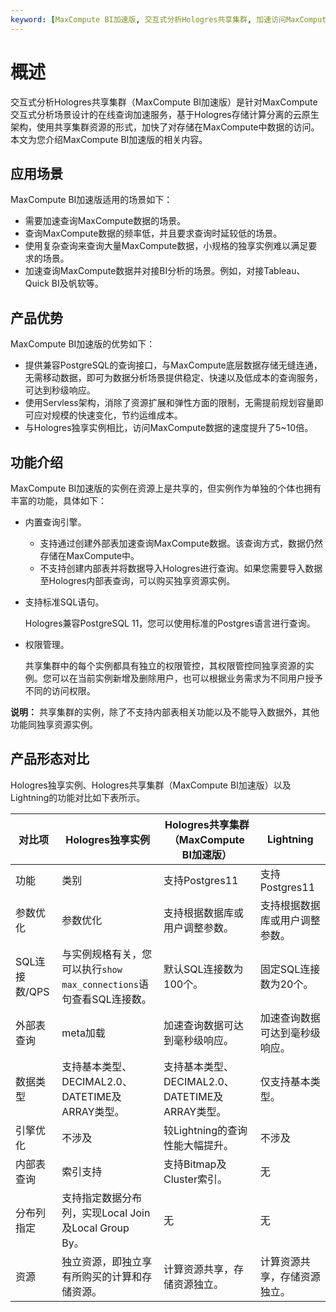 ```yaml
---
keyword: [MaxCompute BI加速版, 交互式分析Hologres共享集群, 加速访问MaxCompute数据]
---
```


# 概述

交互式分析Hologres共享集群（MaxCompute BI加速版）是针对MaxCompute交互式分析场景设计的在线查询加速服务，基于Hologres存储计算分离的云原生架构，使用共享集群资源的形式，加快了对存储在MaxCompute中数据的访问。本文为您介绍MaxCompute BI加速版的相关内容。

## 应用场景

MaxCompute BI加速版适用的场景如下：

-   需要加速查询MaxCompute数据的场景。
-   查询MaxCompute数据的频率低，并且要求查询时延较低的场景。
-   使用复杂查询来查询大量MaxCompute数据，小规格的独享实例难以满足要求的场景。
-   加速查询MaxCompute数据并对接BI分析的场景。例如，对接Tableau、Quick BI及帆软等。

## 产品优势

MaxCompute BI加速版的优势如下：

-   提供兼容PostgreSQL的查询接口，与MaxCompute底层数据存储无缝连通，无需移动数据，即可为数据分析场景提供稳定、快速以及低成本的查询服务，可达到秒级响应。
-   使用Servless架构，消除了资源扩展和弹性方面的限制，无需提前规划容量即可应对规模的快速变化，节约运维成本。
-   与Hologres独享实例相比，访问MaxCompute数据的速度提升了5~10倍。

## 功能介绍

MaxCompute BI加速版的实例在资源上是共享的，但实例作为单独的个体也拥有丰富的功能，具体如下：

-   内置查询引擎。
    -   支持通过创建外部表加速查询MaxCompute数据。该查询方式，数据仍然存储在MaxCompute中。
    -   不支持创建内部表并将数据导入Hologres进行查询。如果您需要导入数据至Hologres内部表查询，可以购买独享资源实例。
-   支持标准SQL语句。

    Hologres兼容PostgreSQL 11，您可以使用标准的Postgres语言进行查询。

-   权限管理。

    共享集群中的每个实例都具有独立的权限管控，其权限管控同独享资源的实例。您可以在当前实例新增及删除用户，也可以根据业务需求为不同用户授予不同的访问权限。


**说明：** 共享集群的实例，除了不支持内部表相关功能以及不能导入数据外，其他功能同独享资源实例。

## 产品形态对比

Hologres独享实例、Hologres共享集群（MaxCompute BI加速版）以及Lightning的功能对比如下表所示。

|对比项|Hologres独享实例|Hologres共享集群（MaxCompute BI加速版）|Lightning|
|---|------------|------------------------------|---------|
|功能|类别|支持Postgres11|支持Postgres11|支持Postgres8.2|
|参数优化|参数优化|支持根据数据库或用户调整参数。|支持根据数据库或用户调整参数。|不支持定制化优化，例如不能按照时区调整参数。|
|SQL连接数/QPS|与实例规格有关，您可以执行`show max_connections`语句查看SQL连接数。|默认SQL连接数为100个。|固定SQL连接数为20个。|
|外部表查询|meta加载|加速查询数据可达到毫秒级响应。|加速查询数据可达到毫秒级响应。|查询响应较慢，响应速度随Maxcompute Project的表数量线性增加。|
|数据类型|支持基本类型、DECIMAL2.0、DATETIME及ARRAY类型。|支持基本类型、DECIMAL2.0、DATETIME及ARRAY类型。|仅支持基本类型。|
|引擎优化|不涉及|较Lightning的查询性能大幅提升。|不涉及|
|内部表查询|索引支持|支持Bitmap及Cluster索引。|无|无|
|分布列指定|支持指定数据分布列，实现Local Join及Local Group By。|无|无|
|资源|独立资源，即独立享有所购买的计算和存储资源。|计算资源共享，存储资源独立。|计算资源共享，存储资源独立。|

